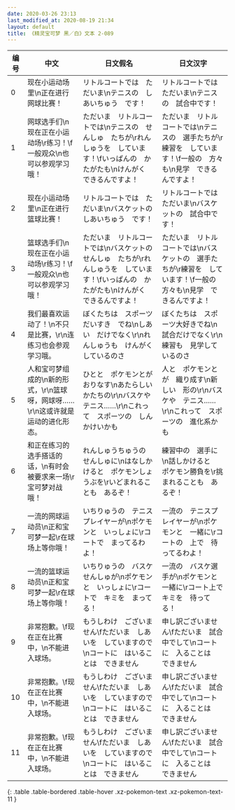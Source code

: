 ```yaml
---
date: 2020-03-26 23:13
last_modified_at: 2020-08-19 21:34
layout: default
title: 《精灵宝可梦 黑／白》文本 2-089
---
```

| 编号 | 中文 | 日文假名 | 日文汉字 |
| ---- | ---- | ---- | --- |
| 0 | 现在小运动场里\n正在进行网球比赛！ | リトルコートでは　ただいま\nテニスの　しあいちゅう　です！ | リトルコートでは　ただいま\nテニスの　試合中です！ |
| 1 | 网球选手们\n现在正在小运动场\r练习！\f一般观众\n也可以参观学习哦！ | ただいま　リトルコートでは\nテニスの　せんしゅ　たちが\rれんしゅうを　しています！\fいっぱんの　かたがたも\nけんがく　できるんですよ！ | ただいま　リトルコートでは\nテニスの　選手たちが\r練習を　しています！\f一般の　方々も\n見学　できるんですよ！ |
| 2 | 现在小运动场里\n正在进行篮球比赛！ | リトルコートでは　ただいま\nバスケットの　しあいちゅう　です！ | リトルコートでは　ただいま\nバスケットの　試合中です！ |
| 3 | 篮球选手们\n现在正在小运动场\r练习！\f一般观众\n也可以参观学习哦！ | ただいま　リトルコートでは\nバスケットの　せんしゅ　たちが\rれんしゅうを　しています！\fいっぱんの　かたがたも\nけんがく　できるんですよ！ | ただいま　リトルコートでは\nバスケットの　選手たちが\r練習を　しています！\f一般の　方々も\n見学　できるんですよ！ |
| 4 | 我们最喜欢运动了！\n不只是比赛，\r\n连练习也会参观学习哦。 | ぼくたちは　スポーツだいすき　でね\nしあい　だけでなく\r\nれんしゅうも　けんがく　しているのさ | ぼくたちは　スポーツ大好きでね\n試合だけでなく\r\n練習も　見学しているのさ |
| 5 | 人和宝可梦组成的\n新的形式，\r\n篮球呀，网球呀……\r\n这或许就是运动的进化形态。 | ひとと　ポケモンとが　おりなす\nあたらしい　かたちの\r\nバスケや　テニス……\r\nこれって　スポーツの　しんかけいかも | 人と　ポケモンとが　織り成す\n新しい　形の\r\nバスケや　テニス……\r\nこれって　スポーツの　進化系かも |
| 6 | 和正在练习的选手搭话的话，\n有时会被要求来一场\r宝可梦对战哦！ | れんしゅうちゅうの　せんしゅに\nはなしかけると　ポケモンしょうぶを\rいどまれることも　あるぞ！ | 練習中の　選手に\n話しかけると　ポケモン勝負を\r挑まれることも　あるぞ！ |
| 7 | 一流的网球运动员\n正和宝可梦一起\r在球场上等你哦！ | いちりゅうの　テニスプレイヤーが\nポケモンと　いっしょに\rコートで　まってるわよ！ | 一流の　テニスプレイヤーが\nポケモンと　一緒に\rコートの　上で　待ってるわよ！ |
| 8 | 一流的篮球运动员\n正和宝可梦一起\r在球场上等你哦！ | いちりゅうの　バスケせんしゅが\nポケモンと　いっしょに\rコートで　キミを　まってる！ | 一流の　バスケ選手が\nポケモンと　一緒に\rコート上で　キミを　待ってる！ |
| 9 | 非常抱歉。\f现在正在比赛中，\n不能进入球场。 | もうしわけ　ございません\fただいま　しあいを　していますので\nコートに　はいることは　できません | 申し訳ございません\fただいま　試合中でして\nコートに　入ることは　できません |
| 10 | 非常抱歉。\f现在正在比赛中，\n不能进入球场。 | もうしわけ　ございません\fただいま　しあいを　していますので\nコートに　はいることは　できません | 申し訳ございません\fただいま　試合中でして\nコートに　入ることは　できません |
| 11 | 非常抱歉。\f现在正在比赛中，\n不能进入球场。 | もうしわけ　ございません\fただいま　しあいを　していますので\nコートに　はいることは　できません | 申し訳ございません\fただいま　試合中でして\nコートに　入ることは　できません |
{: .table .table-bordered .table-hover .xz-pokemon-text .xz-pokemon-text-11 }
